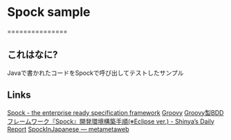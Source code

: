 # Spock sample
===============

## これはなに?
Javaで書かれたコードをSpockで呼び出してテストしたサンプル

## Links
[Spock - the enterprise ready specification framework](http://spockframework.org)
[Groovy](http://groovy.codehaus.org)
[Groovy製BDDフレームワーク『Spock』開発環境構築手順(※Eclipse ver.) - Shinya’s Daily Report](http://d.hatena.ne.jp/absj31/20120806/1344272593)
[SpockInJapanese — metametaweb](http://www.metabolics.co.jp/Members/masaki/2009/0912/spockinjapanese)
